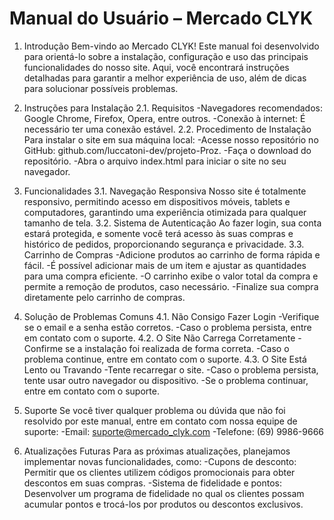 # Manual do Usuário – Mercado CLYK

1. Introdução
Bem-vindo ao Mercado CLYK! Este manual foi desenvolvido para orientá-lo sobre a instalação, configuração e uso das principais funcionalidades do nosso site. Aqui, você encontrará instruções detalhadas para garantir a melhor experiência de uso, além de dicas para solucionar possíveis problemas.

2. Instruções para Instalação
2.1. Requisitos
-Navegadores recomendados: Google Chrome, Firefox, Opera, entre outros.
-Conexão à internet: É necessário ter uma conexão estável.
2.2. Procedimento de Instalação
Para instalar o site em sua máquina local:
-Acesse nosso repositório no GitHub: github.com/luccatoni-dev/projeto-Proz.
-Faça o download do repositório.
-Abra o arquivo index.html para iniciar o site no seu navegador.

3. Funcionalidades
3.1. Navegação Responsiva
Nosso site é totalmente responsivo, permitindo acesso em dispositivos móveis, tablets e computadores, garantindo uma experiência otimizada para qualquer tamanho de tela.
3.2. Sistema de Autenticação
Ao fazer login, sua conta estará protegida, e somente você terá acesso às suas compras e histórico de pedidos, proporcionando segurança e privacidade.
3.3. Carrinho de Compras
-Adicione produtos ao carrinho de forma rápida e fácil.
-É possível adicionar mais de um item e ajustar as quantidades para uma compra eficiente.
-O carrinho exibe o valor total da compra e permite a remoção de produtos, caso necessário.
-Finalize sua compra diretamente pelo carrinho de compras.

4. Solução de Problemas Comuns
4.1. Não Consigo Fazer Login
-Verifique se o email e a senha estão corretos.
-Caso o problema persista, entre em contato com o suporte.
4.2. O Site Não Carrega Corretamente
-Confirme se a instalação foi realizada de forma correta.
-Caso o problema continue, entre em contato com o suporte.
4.3. O Site Está Lento ou Travando
-Tente recarregar o site.
-Caso o problema persista, tente usar outro navegador ou dispositivo.
-Se o problema continuar, entre em contato com o suporte.

5. Suporte
Se você tiver qualquer problema ou dúvida que não foi resolvido por este manual, entre em contato com nossa equipe de suporte:
-Email: suporte@mercado_clyk.com
-Telefone: (69) 9986-9666

6. Atualizações Futuras
Para as próximas atualizações, planejamos implementar novas funcionalidades, como:
-Cupons de desconto: Permitir que os clientes utilizem códigos promocionais para obter descontos em suas compras.
-Sistema de fidelidade e pontos: Desenvolver um programa de fidelidade no qual os clientes possam acumular pontos e trocá-los por produtos ou descontos exclusivos.
